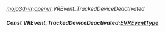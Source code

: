 _[mojo3d-vr](../../modules/mojo3d-vr/mojo3d-vr-module.md):[openvr](openvr:).VREvent\_TrackedDeviceDeactivated_
##### Const VREvent\_TrackedDeviceDeactivated:[EVREventType](../../modules/mojo3d-vr/openvr-evreventtype.md)
